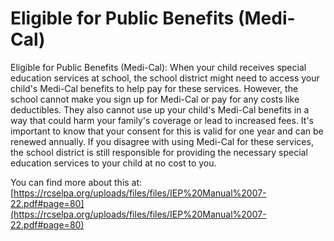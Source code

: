 # Eligible for Public Benefits (Medi-Cal)
Eligible for Public Benefits (Medi-Cal): When your child receives special education services at school, the school district might need to access your child's Medi-Cal benefits to help pay for these services. However, the school cannot make you sign up for Medi-Cal or pay for any costs like deductibles. They also cannot use up your child's Medi-Cal benefits in a way that could harm your family's coverage or lead to increased fees. It's important to know that your consent for this is valid for one year and can be renewed annually. If you disagree with using Medi-Cal for these services, the school district is still responsible for providing the necessary special education services to your child at no cost to you.

You can find more about this at: [https://rcselpa.org/uploads/files/files/IEP%20Manual%2007-22.pdf#page=80](https://rcselpa.org/uploads/files/files/IEP%20Manual%2007-22.pdf#page=80)
